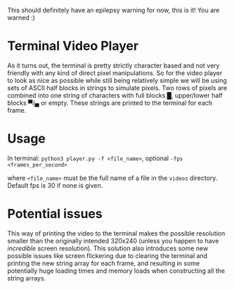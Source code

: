 This should definitely have an epilepsy warning for now, this is it! You are warned :)

# Terminal Video Player

As it turns out, the terminal is pretty strictly character based and not very friendly with any kind of direct pixel manipulations. So for the video player to look as nice as possible while still being relatively simple we will be using sets of ASCII half blocks in strings to simulate pixels. Two rows of pixels are combined into one string of characters with full blocks █, upper/lower half blocks ▀/▄ or empty. These strings are printed to the terminal for each frame.

# Usage

In terminal: `python3 player.py -f <file_name>`, optional `-fps <frames_per_second>`

where `<file_name>` must be the full name of a file in the `videos` directory. Default fps is 30 if none is given.

# Potential issues

This way of printing the video to the terminal makes the possible resolution smaller than the originally intended 320x240 (unless you happen to have *incredible* screen resolution). This solution also introduces some new possible issues like screen flickering due to clearing the terminal and printing the new string array for each frame, and resulting in some potentially huge loading times and memory loads when constructing all the string arrays.
